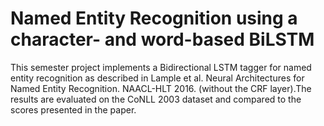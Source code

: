 # Named Entity Recognition using a character- and word-based BiLSTM

This semester project implements a Bidirectional LSTM tagger for named entity recognition as described in Lample et al. Neural Architectures for Named Entity Recognition. NAACL-HLT 2016. (without the CRF layer).The results are evaluated on the CoNLL 2003 dataset and compared to the scores presented in the paper.
